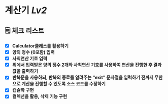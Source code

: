 # 계산기 _Lv2_

## 🗒 체크 리스트

- [x] **Calculator클래스를 활용하기**
- [x] **양의 정수 (0포함) 입력**
- [x] **사칙연산 기호 입력**
- [x] **위에서 입력받은 양의 정수 2개와 사칙연산 기호를 사용하여 연산을 진행한 후 결과값을 출력하기**
- [x] **반복문을 사용하되, 반복의 종료를 알려주는 “exit” 문자열을 입력하기 전까지 무한으로 계산을 진행할 수 있도록 소스 코드를 수정하기**
- [x] **캡슐화 구현**
- [x] **컬렉션을 활용, 삭제 기능 구현**